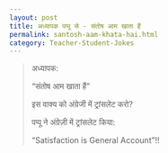 ```yaml
---
layout: post
title: अध्यापक पप्पू से - संतोष आम खाता हैं
permalink: santosh-aam-khata-hai.html
category: Teacher-Student-Jokes
---
```

> अध्यापक:
> 
> “संतोष आम खाता हैं”
> 
> इस वाक्य को अंग्रेजी में ट्रांसलेट करो?
> 
> पप्पू ने अंग्रेज़ी में ट्रांसलेट किया:
> 
> “Satisfaction is General Account”!!